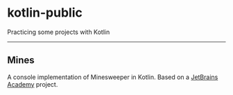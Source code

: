 # kotlin-public
Practicing some projects with Kotlin

---

## Mines
A console implementation of Minesweeper in Kotlin. Based on a [JetBrains Academy](https://www.jetbrains.com/academy/) project.
